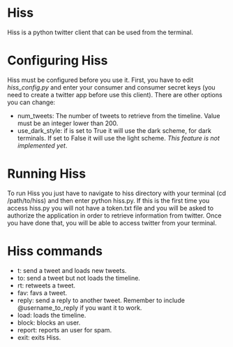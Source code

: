 Hiss
====

Hiss is a python twitter client that can be used from the terminal.

Configuring Hiss
====

Hiss must be configured before you use it. First, you have to edit *hiss_config.py* and enter your consumer and consumer secret keys (you need to create a twitter app before use this client).
There are other options you can change:
* num_tweets: The number of tweets to retrieve from the timeline. Value must be an integer lower than 200.
* use_dark_style: if is set to True it will use the dark scheme, for dark terminals. If set to False it will use the light scheme. *This feature is not implemented yet*.

Running Hiss
====

To run Hiss you just have to navigate to hiss directory with your terminal (cd /path/to/hiss) and then enter python hiss.py.
If this is the first time you access hiss.py you will not have a token.txt file and you will be asked to authorize the application in order to retrieve information from twitter.
Once you have done that, you will be able to access twitter from your terminal.

Hiss commands
====

* t: send a tweet and loads new tweets.
* to: send a tweet but not loads the timeline.
* rt: retweets a tweet.
* fav: favs a tweet.
* reply: send a reply to another tweet. Remember to include @username_to_reply if you want it to work.
* load: loads the timeline.
* block: blocks an user.
* report: reports an user for spam.
* exit: exits Hiss.